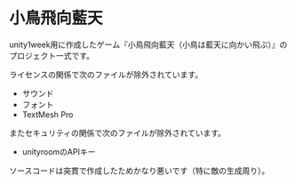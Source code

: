 # 小鳥飛向藍天

unity1week用に作成したゲーム『小鳥飛向藍天（小鳥は藍天に向かい飛ぶ）』のプロジェクト一式です。

ライセンスの関係で次のファイルが除外されています。
* サウンド
* フォント
* TextMesh Pro

またセキュリティの関係で次のファイルが除外されています。
* unityroomのAPIキー

ソースコードは突貫で作成したためかなり悪いです（特に敵の生成周り）。
